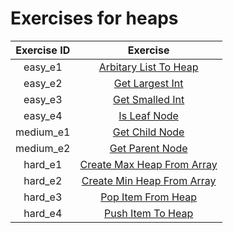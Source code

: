 # Exercises for heaps 


| Exercise ID | Exercise |
|:-----------:|:--------:|
| easy_e1 | [Arbitary List To Heap](https://github.com/ByteAcademyCo/Introduction-To-Python/tree/master/exercises/heaps/1_arbitary_list_to_heap) |
| easy_e2 | [Get Largest Int](https://github.com/ByteAcademyCo/Introduction-To-Python/tree/master/exercises/heaps/1_get_largest_ints) |
| easy_e3 | [Get Smalled Int](https://github.com/ByteAcademyCo/Introduction-To-Python/tree/master/exercises/heaps/1_get_smalled_ints) |
| easy_e4 | [Is Leaf Node](https://github.com/ByteAcademyCo/Introduction-To-Python/tree/master/exercises/recursive_functions/heaps/1_is_leaf_node) |
| medium_e1 | [Get Child Node](https://github.com/ByteAcademyCo/Introduction-To-Python/tree/master/exercises/recursive_functions/heaps/2_get_child_node) |
| medium_e2 | [Get Parent Node](https://github.com/ByteAcademyCo/Introduction-To-Python/tree/master/exercises/recursive_functions/heaps/2_get_parent_node) |
| hard_e1 | [Create Max Heap From Array](https://github.com/ByteAcademyCo/Introduction-To-Python/tree/master/exercises/heaps/3_create_max_heap_from_array) |
| hard_e2 | [Create Min Heap From Array](https://github.com/ByteAcademyCo/Introduction-To-Python/tree/master/exercises/heaps/3_create_min_geap_from_array) |
| hard_e3 | [Pop Item From Heap](https://github.com/ByteAcademyCo/Introduction-To-Python/tree/master/exercises/heaps/3_pop_item_from_heap) |
| hard_e4 | [Push Item To Heap](https://github.com/ByteAcademyCo/Introduction-To-Python/tree/master/exercises/heaps/3_push_item_to_heap) |
